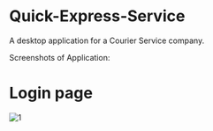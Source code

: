 # Quick-Express-Service
A desktop application for a Courier Service company.

Screenshots of Application:

# Login page

![1](https://raw.githubusercontent.com/shariqbinshoaib/Quick-Express-Service/master/app-screenshots/to/login-page.jpg)



